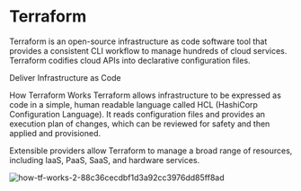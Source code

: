 # Terraform
Terraform is an open-source infrastructure as code software tool that provides a consistent CLI workflow to manage hundreds of cloud services. Terraform codifies cloud APIs into declarative configuration files.

Deliver Infrastructure as Code

How Terraform Works
Terraform allows infrastructure to be expressed as code in a simple, human readable language called HCL (HashiCorp Configuration Language). It reads configuration files and provides an execution plan of changes, which can be reviewed for safety and then applied and provisioned.

Extensible providers allow Terraform to manage a broad range of resources, including IaaS, PaaS, SaaS, and hardware services.


![how-tf-works-2-88c36cecdbf1d3a92cc3976dd85ff8ad](https://user-images.githubusercontent.com/83959396/155844577-e7e3935a-fa85-4bc6-9bd6-dde5ad815faf.png)

